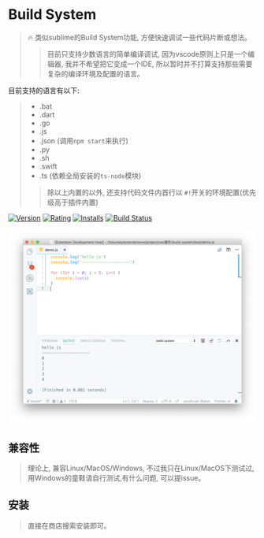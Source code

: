 # Build System
> 🔥 类似sublime的Build System功能, 方便快速调试一些代码片断或想法。
>> 目前只支持少数语言的简单编译调试, 因为vscode原则上只是一个编辑器, 我并不希望把它变成一个IDE, 所以暂时并不打算支持那些需要复杂的编译环境及配置的语言。

目前支持的语言有以下:
> - .bat
> - .dart
> - .go
> - .js
> - .json (调用`npm start`来执行)
> - .py
> - .sh
> - .swift
> - .ts (依赖全局安装的`ts-node`模块)
>> 除以上内置的以外, 还支持代码文件内首行以 `#!`开关的环境配置(优先级高于插件内置)



[![Version](https://vsmarketplacebadge.apphb.com/version-short/yutent.build-system.svg)](https://marketplace.visualstudio.com/items?itemName=yutent.build-system)
[![Rating](https://vsmarketplacebadge.apphb.com/rating-short/yutent.build-system.svg)](https://marketplace.visualstudio.com/items?itemName=yutent.build-system)
[![Installs](https://vsmarketplacebadge.apphb.com/installs/yutent.build-system.svg)](https://marketplace.visualstudio.com/items?itemName=yutent.build-system)
[![Build Status](https://travis-ci.org/yutent/build-system.svg?branch=master)](https://travis-ci.org/yutent/build-system)



![demo](./demo.png)



## 兼容性
> 理论上, 兼容Linux/MacOS/Windows, 不过我只在Linux/MacOS下测试过, 用Windows的童鞋请自行测试,有什么问题, 可以提issue。

## 安装
> 直接在商店搜索安装即可。



